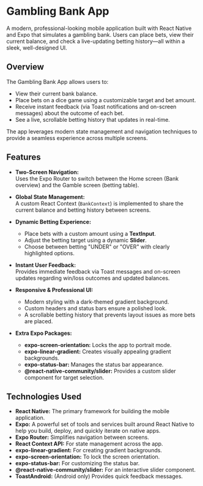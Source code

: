 # Gambling Bank App

A modern, professional-looking mobile application built with React Native and Expo that simulates a gambling bank. Users can place bets, view their current balance, and check a live-updating betting history—all within a sleek, well-designed UI.

## Overview

The Gambling Bank App allows users to:
- View their current bank balance.
- Place bets on a dice game using a customizable target and bet amount.
- Receive instant feedback (via Toast notifications and on-screen messages) about the outcome of each bet.
- See a live, scrollable betting history that updates in real-time.

The app leverages modern state management and navigation techniques to provide a seamless experience across multiple screens.

## Features

- **Two-Screen Navigation:**  
  Uses the Expo Router to switch between the Home screen (Bank overview) and the Gamble screen (betting table).
  
- **Global State Management:**  
  A custom React Context (`BankContext`) is implemented to share the current balance and betting history between screens.

- **Dynamic Betting Experience:**  
  - Place bets with a custom amount using a **TextInput**.
  - Adjust the betting target using a dynamic **Slider**.
  - Choose between betting "UNDER" or "OVER" with clearly highlighted options.
  
- **Instant User Feedback:**  
  Provides immediate feedback via Toast messages and on-screen updates regarding win/loss outcomes and updated balances.
  
- **Responsive & Professional UI:**  
  - Modern styling with a dark-themed gradient background.
  - Custom headers and status bars ensure a polished look.
  - A scrollable betting history that prevents layout issues as more bets are placed.
  
- **Extra Expo Packages:**  
  - **expo-screen-orientation:** Locks the app to portrait mode.
  - **expo-linear-gradient:** Creates visually appealing gradient backgrounds.
  - **expo-status-bar:** Manages the status bar appearance.
  - **@react-native-community/slider:** Provides a custom slider component for target selection.

## Technologies Used

- **React Native:** The primary framework for building the mobile application.
- **Expo:** A powerful set of tools and services built around React Native to help you build, deploy, and quickly iterate on native apps.
- **Expo Router:** Simplifies navigation between screens.
- **React Context API:** For state management across the app.
- **expo-linear-gradient:** For creating gradient backgrounds.
- **expo-screen-orientation:** To lock the screen orientation.
- **expo-status-bar:** For customizing the status bar.
- **@react-native-community/slider:** For an interactive slider component.
- **ToastAndroid:** (Android only) Provides quick feedback messages.

